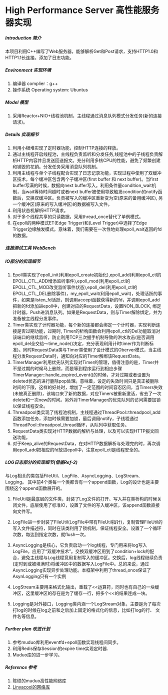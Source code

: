 # High Performance Server 高性能服务器实现

##### Introduction 简介
本项目利用C++编写了Web服务器，能够解析Get和Post请求，支持HTTP1.0和HTTP1.1长连接。添加了日志功能。

##### Environment 实现环境
1. 编译器 complier：g++
2. 操作系统 Operating system: Ubuntus


##### Model 模型
1. 采用Reactor+NIO+线程池机制，主线程通过消息队列模式分发任务(新的连接请求)。

##### Details 实现细节
1. 利用小根堆实现了定时器功能，控制HTTP连接的释放。
2. 通过主线程开启线程池，主线程负责监听和分发任务,线程池中的子线程负责解析HTTP内容并且发送回送报文。充分利用多核CPU的性能，避免了频繁创建和销毁的花销。分发任务采用消息队列机制。
3. 利用主线程与单个子线程配合实现了日志记录功能，实现过程中使用了双缓冲区技术，每个缓冲区包含两个子缓冲区(first buffer 和 next buffer)。当first buffer写满的时候，数据向next buffer写入。利用条件量condition_wait机制，当wait等待时间超时或者next buffer被使用导致触发condition的notify函数后，交换双缓冲区。负责被写入的缓冲区重新变为空(原来的备用缓冲区), 另一个缓冲区(原来的写入缓冲区)的数据被写入文件。
4. 利用状态机解析HTTP请求。
5. 对于多个线程共享的只读数据，采用thread_once替代了单例模式。
6. 在epoll的两种模式ET(Edge Trigger)和(Level Trigger)中选择了Edge Trigger边缘触发模式。意味着，我们需要在一次性地处理epoll_wait返回的fd的数据。


##### 连接测试工具 WebBench

##### IO部分的实现细节
1. Epoll类实现了epoll_init(利用epoll_create初始化),epoll_add(利用epoll_ctl的EPOLL_CTL_ADD增添监听事件),epoll_mod(利用epoll_ctl的EPOLL_CTL_MOD改变监听事件状态),epoll_del(利用epoll_ctl的EPOLL_CTL_DEL删除事件)，my_epoll_wait(利用epoll_wait)，处理活跃的事件，如果是listen_fd活跃，则调用accept函数获得新的fd，并调用epoll_add把新的fd添加进epoll中，创建对应的RequestData，设置NON_BLOCK, 绑定计时器，Push进消息队列。如果是RequestData，则与Timer解除绑定，并为准备被主线程分发事件。
2. Timer类实现了计时器功能，每个新的连接都会绑定一个计时器，实现判断连接是否过期功能，过期时, Timer的析构函数会利用epoll_ctl的Del功能取消对该端口的继续监听，防止利用TCP三次握手机制导致的洪水攻击(是否调用epoll_del全交给～time_node()决定，充分表现利用计时timer作为判断标准)。同时RequestData类与Timer类使用了设计模式的Oberver模式，当主线程分发RequestData时，通知向对应的Timer解绑该RequestData。
3. TimerManager利用优先队列实现对Timer的管理，值得注意的是，Timer并不是过期的时候马上删除，而是等到程序运行到相应步骤TimerManager::handle_expired_event()的时候，才对过期或者设置为deleted状态的进行删除pop处理。意味着，设定的失效时间只是真正被删除时间的下限，这样的好处时，增加了一定范围的时间容忍区间，当Timers失效(未被真正删除)，该端口来了新的数据，对应Timers被重新激活，省去了一次delete和一次new的时间。另外对TimerManager的优先队列的访问需要加锁以保证线程安全。
4. Threadpool类实现了线程池机制，主线程通过ThreadPool::threadpool_add函数添加任务，添加时候需要加锁，最后调用notify，子线程通过ThreadPool::threadpool_thread循环，从队列中获取任务。
5. RequestData类实现对HTTP数据的解析与处理，以及可以实现HTTP报文回送功能。
6. 对于Keep_alive的RequestData，在对HTTP数据解析与处理完的时，再次调用epoll_add把相应的fd放进epoll中，注意epoll_ctl是线程安全的。

##### LOG日志部分的实现细节(借鉴Ref-2)
与Log相关的类包括FileUtil、LogFile、AsyncLogging、LogStream、Logging。
其中前4个类每一个类都含有一个append函数，Log的设计也是主要围绕这个append函数展开的。

1. FileUtil是最底层的文件类，封装了Log文件的打开、写入并在类析构的时候关闭文件，底层使用了标准IO，设置了文件的写入缓冲区，该append函数直接向文件写。

2. LogFile进一步封装了FileUtil(LogFile中带有FileUtil指针)，复制管理FileUtil的写入文件描述符，同时在该类利用了锁机制，保证线程安全。设置了一个循环次数，每达到指定次数，就flush一次。

3. AsyncLogging是核心，它负责启动一个log线程，专门用来将log写入LogFile，应用了“双缓冲技术”。交换双缓冲区用到了condition+lock的配合，避免主线程与Log线程竞用复制写入的缓冲区。交换后，log线程继续负责(定时到或被填满时)将缓冲区中的数据写入LogFile中。总的来说，通过AsyncLogging实现异步处理功能。本框架中利用了thread_once保证了AsynLogging只有一个实例

4. LogStream主要用来格式化输出，重载了<<运算符，同时也有自己的一块缓冲区，这里缓冲区的存在是为了缓存一行，把多个<<的结果连成一块。

5. Logging是对外接口，Logging类内涵一个LogStream对象，主要是为了每次打log的时候在log之前和之后加上固定的格式化的信息，比如打log的行、
文件名等信息。

##### Further plan 改进计划
1. 参考muduo库利用eventfd+epoll函数实现线程间同步。
2. 利用Redis保存Session的expire time实现定时器.
3. Muduo库的进一步学习。

##### Reference 参考
1. 陈硕的muduo高性能网络库
2. [Linyacool的网络库](https://github.com/linyacool/WebServer)

